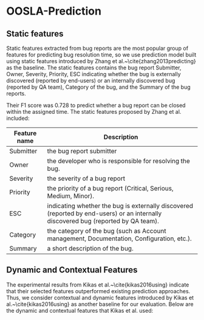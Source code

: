 # OOSLA-Prediction


## Static features 

Static features extracted from bug reports are the most popular group of features for predicting bug resolution time, so we use prediction model built using static features introduced by Zhang et al.~\cite{zhang2013predicting} as the baseline. The static features contains the bug report Submitter, Owner, Severity, Priority, ESC indicating whether the bug is externally discovered (reported by end-users) or an internally discovered bug (reported by QA team), Category of the bug, and the Summary of the bug reports. 

Their F1 score was 0.728 to predict whether a bug report can be closed within the assigned time. The static features proposed by Zhang et al. included:

| **Feature name** | **Description**                                                                                                                    |
|------------------|------------------------------------------------------------------------------------------------------------------------------------|
| Submitter        | the bug report submitter                                                                                                           |
| Owner            | the developer who is responsible for resolving the bug.                                                                            |
| Severity         | the severity of a bug report                                                                                                       |
| Priority         | the priority of a bug report (Critical, Serious, Medium, Minor).                                                                   |
| ESC              | indicating whether the bug is externally discovered (reported by end-users) or an internally discovered bug (reported by QA team). |
| Category         | the category of the bug (such as Account management, Documentation, Configuration, etc.).                                          |
| Summary          | a short description of the bug.                                                                                                    |

## Dynamic and Contextual Features

The experimental results from Kikas et al.~\cite{kikas2016using} indicate that their selected features outperformed existing prediction approaches. Thus, we consider contextual and dynamic features introduced by Kikas et al.~\cite{kikas2016using} as another baseline for our evaluation. Below are the dynamic and contextual features that Kikas et al. used:

